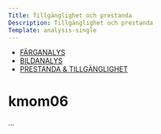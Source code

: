 ```yaml
---
Title: Tillgänglighet och prestanda
Description: Tillgänglighet och prestanda
Template: analysis-single
---
```


<div class="nav">
    <ul class="submenu">
        <li><a href="./01_colors">FÄRGANALYS</a></li>
        <li><a href="./02_load">BILDANALYS</a></li>
        <li class="active"><a href="./03_design_principles">PRESTANDA &amp; TILLGÄNGLIGHET</a></li>
    </ul>
</div>

# kmom06

...